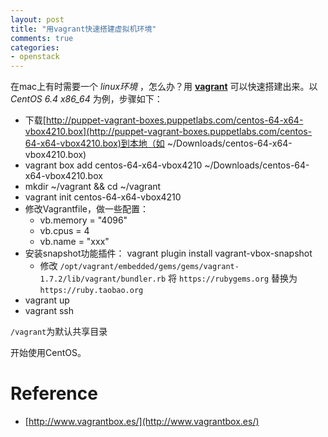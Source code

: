 ```yaml
---
layout: post
title: "用vagrant快速搭建虚拟机环境"
comments: true
categories:
- openstack
---
```


在mac上有时需要一个 *linux环境* ，怎么办？用 **[vagrant](https://www.vagrantup.com/)** 可以快速搭建出来。以 *CentOS 6.4 x86_64* 为例，步骤如下：

- 下载[http://puppet-vagrant-boxes.puppetlabs.com/centos-64-x64-vbox4210.box](http://puppet-vagrant-boxes.puppetlabs.com/centos-64-x64-vbox4210.box)到本地（如 ~/Downloads/centos-64-x64-vbox4210.box)
- vagrant box add centos-64-x64-vbox4210 ~/Downloads/centos-64-x64-vbox4210.box
- mkdir ~/vagrant && cd ~/vagrant
- vagrant init centos-64-x64-vbox4210
- 修改Vagrantfile，做一些配置：
	- vb.memory = "4096"
	- vb.cpus = 4
	- vb.name = "xxx"
- 安装snapshot功能插件： vagrant plugin install vagrant-vbox-snapshot
	- 修改 `/opt/vagrant/embedded/gems/gems/vagrant-1.7.2/lib/vagrant/bundler.rb` 将 `https://rubygems.org` 替换为 `https://ruby.taobao.org`
- vagrant up
- vagrant ssh

`/vagrant`为默认共享目录

开始使用CentOS。

Reference
=========
- [http://www.vagrantbox.es/](http://www.vagrantbox.es/)
